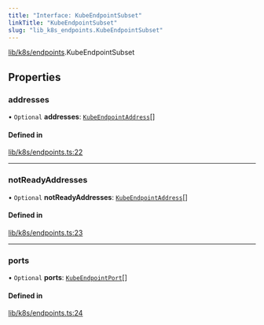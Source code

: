```yaml
---
title: "Interface: KubeEndpointSubset"
linkTitle: "KubeEndpointSubset"
slug: "lib_k8s_endpoints.KubeEndpointSubset"
---
```


[lib/k8s/endpoints](../modules/lib_k8s_endpoints.md).KubeEndpointSubset

## Properties

### addresses

• `Optional` **addresses**: [`KubeEndpointAddress`](lib_k8s_endpoints.KubeEndpointAddress.md)[]

#### Defined in

[lib/k8s/endpoints.ts:22](https://github.com/kinvolk/headlamp/blob/16fcc2a7/frontend/src/lib/k8s/endpoints.ts#L22)

___

### notReadyAddresses

• `Optional` **notReadyAddresses**: [`KubeEndpointAddress`](lib_k8s_endpoints.KubeEndpointAddress.md)[]

#### Defined in

[lib/k8s/endpoints.ts:23](https://github.com/kinvolk/headlamp/blob/16fcc2a7/frontend/src/lib/k8s/endpoints.ts#L23)

___

### ports

• `Optional` **ports**: [`KubeEndpointPort`](lib_k8s_endpoints.KubeEndpointPort.md)[]

#### Defined in

[lib/k8s/endpoints.ts:24](https://github.com/kinvolk/headlamp/blob/16fcc2a7/frontend/src/lib/k8s/endpoints.ts#L24)
